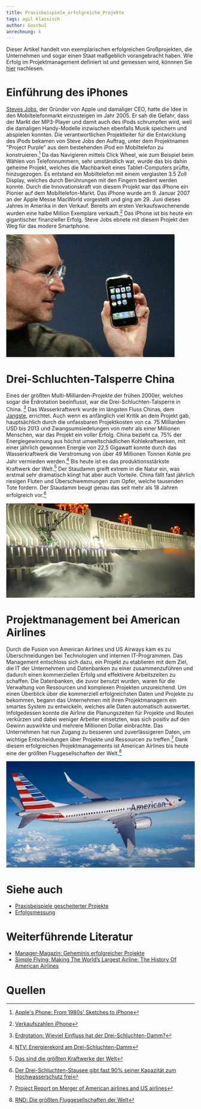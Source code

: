 ```yaml
---
title: Praxisbeispiele_erfolgreiche_Projekte
tags: agil klassisch
author: Goschu1
anrechnung: k 
---
```

Dieser Artikel handelt von exemplarischen erfolgreichen Großprojekten, die Unternehmen und sogar einen Staat maßgeblich vorangebracht haben. Wie Erfolg im Projektmanagement definiert ist und gemessen wird, könnnen Sie [hier](https://github.com/ManagingProjectsSuccessfully/ManagingProjectsSuccessfully.github.io/blob/main/kb/Erfolgsmessung.md) nachlesen. 


# Einführung des iPhones

[Steves Jobs](https://de.wikipedia.org/wiki/Steve_Jobs), der Gründer von Apple und damaliger CEO, hatte die Idee in den Mobiltelefonmarkt einzusteigen im Jahr 2005. Er sah die Gefahr, dass der Markt der MP3-Player und damit auch des iPods schrumpfen wird, weil die damaligen Handy-Modelle inzwischen ebenfalls Musik speichern und abspielen konnten. Die verantwortlichen Projektleiter für die Entwicklung des iPods bekamen von Steve Jobs den Auftrag, unter dem Projektnamen "Project Purple" aus dem bestehenden iPod ein Mobiltelefon zu konstruieren.[^1] Da das Navigieren mittels Click Wheel, wie zum Beispiel beim Wählen von Telefonnummern, sehr umständlich war, wurde das bis dahin geheime Projekt, welches die Machbarkeit eines Tablet-Computers prüfte, hinzugezogen. Es entstand ein Mobiltelefon mit einem verglasten 3.5 Zoll Display, welches durch Berührungen mit den Fingern bedient werden konnte. Durch die Innovationskraft von diesem Projekt war das iPhone ein Pionier auf dem Mobiltelefon-Markt. Das iPhone wurde am 9. Januar 2007 an der Apple Messe MacWorld vorgestellt und ging am 29. Juni dieses Jahres in Amerika in den Verkauf. Bereits am ersten Verkaufswochenende wurden eine halbe Million Exemplare verkauft.[^2] Das iPhone ist bis heute ein gigantischer finanzieller Erfolg. Steve Jobs ebnete mit diesem Projekt den Weg für das modere Smartphone.

![Steve Jobs IPhone Vorstellung](Praxisbeispiele_erfolgreiche_Projekte/iphone-steve-jobs.jpeg)

# Drei-Schluchten-Talsperre China

Eines der größten Multi-Milliarden-Projekte der frühen 2000er, welches sogar die Erdrotation beeinflusst, war die Drei-Schluchten-Talsperre in China. [^3] Das Wasserkraftwerk wurde im längsten Fluss Chinas, dem [Jangste](https://de.wikipedia.org/wiki/Jangtsekiang), errichtet. Auch wenn es anfänglich viel Kritik an dem Projekt gab, hauptsächlich durch die unfassbaren Projektkosten von ca. 75 Milliarden USD bis 2013 und Zwangsumsiedelungen von mehr als einer Millionen Menschen, war das Projekt ein voller Erfolg. China bezieht ca. 75% der Energiegewinnung aus höchst umweltschädlichen Kohlekraftwerken, mit einer jährlich gewonnen Energie von 22,5 Gigawatt konnte durch das Wasserkraftwerk die Verstromung von über 49 Millionen Tonnen Kohle pro Jahr vermieden werden.[^4] Bis heute ist es das produktionsstärkste Kraftwerk der Welt.[^5] Der Staudamm greift extrem in die Natur ein, was erstmal sehr dramatisch klingt hat aber auch Vorteile. China fällt fast jährlich riesigen Fluten und Überschwemmungen zum Opfer, welche tausenden Tote fordern. Der Staudamm beugt genau das seit mehr als 18 Jahren erfolgreich vor.[^6] 

![Drei-Schluchten-Talsperre](Praxisbeispiele_erfolgreiche_Projekte/Drei-Schluchten-Damm-in-China.jpg)


# Projektmanagement bei American Airlines

Durch die Fusion von American Airlines und US Airways kam es zu Überschneidungen bei Technologien und internen IT-Programmen. Das Management entschloss sich dazu, ein Projekt zu etablieren mit dem Ziel, die IT der Unternehmen und Datenbanken zu einer zusammenzuführen und dadurch einen kommerziellen Erfolg und effektivere Arbeitszeiten zu schaffen.
Die Datenbanken, die zuvor benutzt wurden, waren für die Verwaltung von Ressourcen und komplexen Projekten unzureichend. Um einen Überblick über die kommerziell erfolgreichsten Daten und Projekte zu bekommen, begann das Unternehmen mit ihren Projektmanagern ein smartes System zu entwickeln, welches alle Daten automatisch auswertet. Infolgedessen konnte die Airline die Planungszeiten für Projekte und Routen verkürzen und dabei weniger Arbeiter einsetzten, was sich positiv auf den Gewinn auswirkte und mehrere Millionen Dollar einbrachte. Das Unternehmen hat nun Zugang zu besseren und zuverlässigeren Daten, um wichtige Entscheidungen über Projekte und Ressourcen zu treffen.[^7] Dank diesem erfolgreichen Projektmanagements ist American Airlines bis heute eine der größten Fluggesellschaften der Welt.[^8]

![American-Airline](Praxisbeispiele_erfolgreiche_Projekte/AmericanAirlines.jpg)




# Siehe auch

* [Praxisbeispiele gescheiterter Projekte](https://github.com/ManagingProjectsSuccessfully/ManagingProjectsSuccessfully.github.io/blob/main/kb/Praxisbeispiele_gescheiterte_Projetke.md)
* [Erfolgsmessung](https://github.com/ManagingProjectsSuccessfully/ManagingProjectsSuccessfully.github.io/blob/main/kb/Erfolgsmessung.md)

# Weiterführende Literatur
* [Manager-Magazin: Geheminis erfolgreicher Projekte](https://www.manager-magazin.de/harvard/management/das-geheimnis-erfolgreicher-projekte-a-00000000-0002-0001-0000-000159313152)
* [Simple Flying: Making The World’s Largest Airline: The History Of American Airlines](https://simpleflying.com/history-american-airlines/)

# Quellen
[^1]: [Apple's Phone: From 1980s' Sketches to iPhone](https://mobile-review.com/articles/2010/iphone-history3-en.shtml)
[^2]: [Verkaufszahlen iPhone](https://www.spiegel.de/netzwelt/mobil/handy-hype-apple-verkauft-hunderttausende-iphones-a-491832.html)
[^3]: [Erdrotation: Wieviel Einfluss hat der Drei-Schluchten-Damm?](https://www.mz.de/panorama/erdrotation-wieviel-einfluss-hat-der-drei-schluchten-damm-2292042)
[^4]: [NTV: Energierekord am Drei-Schluchten-Damm](https://www.n-tv.de/wirtschaft/Energierekord-am-Drei-Schluchten-Damm-article14247201.html)
[^5]: [Das sind die größten Kraftwerke der Welt](https://www.handelsblatt.com/technik/energie-umwelt/circular-economy/wasser-wind-kohle-atom-das-sind-die-groessten-kraftwerke-der-welt/14849820.html?ticket=ST-3508956-DO6yaiY0yaqKcLYJpJOx-cas01.example.org)
[^6]: [Der Drei-Schluchten-Stausee gibt fast 90% seiner Kapazität zum Hochwasserschutz frei](http://german.china.org.cn/txt/2021-06/03/content_77546264.html)
[^7]: [Project Report on Merger of American airlines and US airlines](https://de.slideshare.net/reenasisodiya10/project-report-on-merger-of)
[^8]: [RND: Die größten Fluggesellschaften der Welt](https://www.rnd.de/reise/iata-ranking-das-sind-die-25-groessten-airlines-der-welt-LDHUXKVAC5FCJLHKY2JTZJP4ZU.html)



